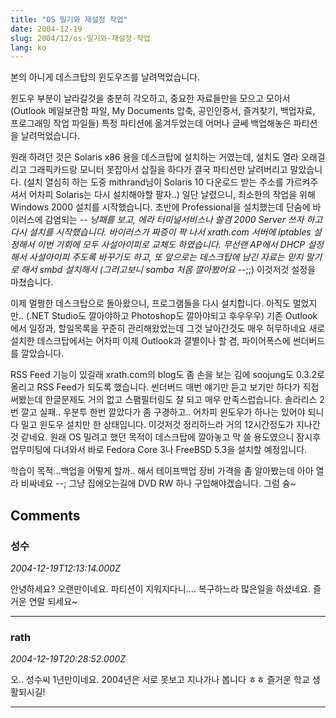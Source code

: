 ```yaml
---
title: "OS 밀기와 재설정 작업"
date: 2004-12-19
slug: 2004/12/os-밀기와-재설정-작업
lang: ko
---
```


본의 아니게 데스크탑의 윈도우즈를 날려먹었습니다. 

윈도우 부분이 날라갈것을 충분히 각오하고, 중요한 자료들만을 모으고 모아서 (Outlook 메일보관함 파일, My Documents 압축, 공인인증서, 즐겨찾기, 백업자료, 프로그래밍 작업 파일들) 특정 파티션에 옮겨두었는데 어머나 글쎄 백업해놓은 파티션을 날려먹었습니다. 

원래 하려던 것은 Solaris x86 용을 데스크탑에 설치하는 거였는데, 설치도 열라 오래걸리고 그래픽카드랑 모니터 못잡아서 삽질을 하다가 결국 파티션만 날려버리고 말았습니다. (설치 열심히 하는 도중 mithrand님이 Solaris 10 다운로드 받는 주소를 가르켜주셔서 어차피 Solaris는 다시 설치해야할 팔자..)
일단 날렸으니, 최소한의 작업을 위해 Windows 2000 설치를 시작했습니다. 
초반에 Professional을 설치했는데 단숨에 바이러스에 감염되는 -_- 낭패를 보고, 에라 터미널서비스나 쓸겸 2000 Server 쓰자 하고 다시 설치를 시작했습니다.
바이러스가 짜증이 팍 나서 xrath.com 서버에 iptables 설정해서 이번 기회에 모두 사설아이피로 교체도 하였습니다. 무선랜 AP에서 DHCP 설정해서 사설아이피 주도록 바꾸기도 하고, 또 앞으로는 데스크탑에 남긴 자료는 믿지 말기로 해서 smbd 설치해서 (그러고보니 samba 처음 깔아봤어요 -_-;;) 이것저것 설정을 마쳤습니다. 

이제 멀쩡한 데스크탑으로 돌아왔으니, 프로그램들을 다시 설치합니다. 아직도 멀었지만.. (.NET Studio도 깔아야하고 Photoshop도 깔아야되고 후우우우) 기존 Outlook에서 일정과, 할일목록을 꾸준히 관리해왔었는데 그것 날아간것도 매우 허무하네요 새로 설치한 데스크탑에서는 어차피 이제 Outlook과 결별이나 할 겸, 파이어폭스에 썬더버드를 깔았습니다. 

RSS Feed 기능이 있길래 xrath.com의 blog도 좀 손을 보는 김에 soojung도 0.3.2로 올리고  RSS Feed가 되도록 했습니다. 썬더버드 매번 얘기만 듣고 보기만 하다가 직접 써봤는데 한글문제도 거의 없고 스팸필터링도 잘 되고 매우 만족스럽습니다. 
솔라리스 2번 깔고 실패.. 우분투 한번 깔았다가 좀 구경하고.. 어차피 윈도우가 하나는 있어야 되니 다 밀고 윈도우 설치만 한 상태입니다. 이것저것 정리하느라 거의 12시간정도가 지나간것 같네요. 원래 OS 밀려고 했던 목적이 데스크탑에 깔아놓고 막 쓸 용도였으니 잠시후 업무미팅에 다녀와서 바로 Fedora Core 3나 FreeBSD 5.3을 설치할 예정입니다. 

학습이 목적...백업을 어떻게 할까.. 해서 테이프백업 장비 가격을 좀 알아봤는데 아아 열라 비싸네요 --; 그냥 집에오는길에 DVD RW 하나 구입해야겠습니다. 그럼 슝~

## Comments

### 성수
*2004-12-19T12:13:14.000Z*

안녕하세요? 오랜만이네요. 파티션이 지워지다니.... 복구하느라 많은일을 하셨네요. 즐거운 연말 되세요~

---

### rath
*2004-12-19T20:28:52.000Z*

오.. 성수씨 1년만이네요. 2004년은 서로 못보고 지나가나 봅니다 ㅎㅎ 즐거운 학교 생활되시길!

---

